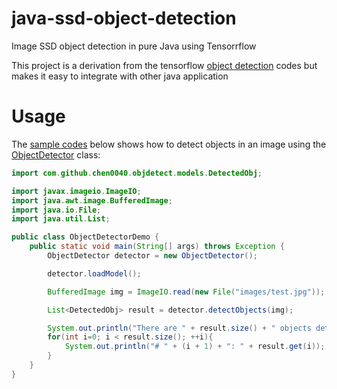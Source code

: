 # java-ssd-object-detection

Image SSD object detection in pure Java using Tensorrflow

This project is a derivation from the tensorflow [object detection](https://github.com/tensorflow/models/tree/master/samples/languages/java/object_detection)
codes but makes it easy to integrate with other java application

# Usage

The [sample codes](src/main/java/com/github/chen0040/objdetect/ObjectDetectorDemo.java) below shows how to detect 
objects in an image using the [ObjectDetector](src/main/java/com/github/chen0040/objdetect/ObjectDetector.java) 
class:

```java
import com.github.chen0040.objdetect.models.DetectedObj;

import javax.imageio.ImageIO;
import java.awt.image.BufferedImage;
import java.io.File;
import java.util.List;

public class ObjectDetectorDemo {
    public static void main(String[] args) throws Exception {
        ObjectDetector detector = new ObjectDetector();

        detector.loadModel();

        BufferedImage img = ImageIO.read(new File("images/test.jpg"));

        List<DetectedObj> result = detector.detectObjects(img);

        System.out.println("There are " + result.size() + " objects detected");
        for(int i=0; i < result.size(); ++i){
            System.out.println("# " + (i + 1) + ": " + result.get(i));
        }
    }
}
``` 
